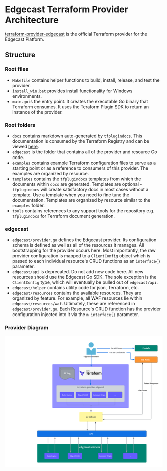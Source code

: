 # Edgecast Terraform Provider Architecture
[terraform-provider-edgecast](https://github.com/EdgeCast/terraform-provider-edgecast)
is the official Terraform provider for the Edgecast Platform.

## Structure 
### Root files
- `Makefile` contains helper functions to build, install, release, and test the
provider.
- `install_win.bat` provides install functionality for Windows environments.
- `main.go` is the entry point. It creates the executable Go binary that 
Terraform consumes. It uses the Teraform Plugin SDK to return an instance of the
provider.

### Root folders
- `docs` contains markdown auto-generated by `tfplugindocs`. This documentation 
is consumed by the Terraform Registry and can be viewed
[here](https://registry.terraform.io/providers/EdgeCast/edgecast/latest/docs).
- `edgecast` is the folder that contains all of the provider and resource Go code.
- `examples` contains example Terraform configuration files to serve as a
starting point or as a reference to consumers of this provider. The examples are
organized by resource.
- `templates` contains the `tfplugindocs` templates from which the documents
within `docs` are generated. Templates are optional - `tfplugindocs` will create
satisfactory docs in most cases without a template. Use a template when you need
to fine tune the documentation. Templates are organized by resource similar to
the `examples` folder.
- `tools` contains references to any support tools for the repository
e.g. `tfplugindocs` for Terraform document generation.


### edgecast
- `edgecast/provider.go` defines the Edgecast provider. Its configuration schema is 
defined as well as all of the resources it manages. All bootstrapping for the 
provider occurs here. Most importantly, the raw provider configuration is mapped
to a `ClientConfig` object which is passed to each individual resource's CRUD
functions as an `interface{}` parameter.
- `edgecast/api` is deprecated. Do not add new code here. All new resources should use
the Edgecast Go SDK. The sole exception is the `ClientConfig` type, which will
eventually be pulled out of `edgecast/api`.
- `edgecast/helper` contains utility code for json, Terraform, etc.
- `edgecast/resources` contains the available resources. They are organized by 
feature. For example, all WAF resources lie within `edgecast/resources/waf`. 
Ultimately, these are referenced in `edgecast/provider.go`. Each Resource's CRUD 
function has the provider configuration injected into it via the `m interface{}` 
parameter.

### Provider Diagram
![Provider Diagram](docs/terraform-provider-edgecast_architecture.png)
